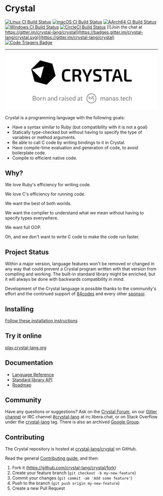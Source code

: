# Crystal

[![Linux CI Build Status](https://github.com/crystal-lang/crystal/workflows/Linux%20CI/badge.svg)](https://github.com/crystal-lang/crystal/actions?query=workflow%3A%22Linux+CI%22+event%3Apush+branch%3Amaster)
[![macOS CI Build Status](https://github.com/crystal-lang/crystal/workflows/macOS%20CI/badge.svg)](https://github.com/crystal-lang/crystal/actions?query=workflow%3A%22macOS+CI%22+event%3Apush+branch%3Amaster)
[![AArch64 CI Build Status](https://github.com/crystal-lang/crystal/workflows/AArch64%20CI/badge.svg)](https://github.com/crystal-lang/crystal/actions?query=workflow%3A%22AArch64+CI%22+event%3Apush+branch%3Amaster)
[![Windows CI Build Status](https://github.com/crystal-lang/crystal/workflows/Windows%20CI/badge.svg)](https://github.com/crystal-lang/crystal/actions?query=workflow%3A%22Windows+CI%22+event%3Apush+branch%3Amaster)
[![CircleCI Build Status](https://circleci.com/gh/crystal-lang/crystal/tree/master.svg?style=shield)](https://circleci.com/gh/crystal-lang/crystal)
[![Join the chat at https://gitter.im/crystal-lang/crystal](https://badges.gitter.im/crystal-lang/crystal.svg)](https://gitter.im/crystal-lang/crystal)
[![Code Triagers Badge](https://www.codetriage.com/crystal-lang/crystal/badges/users.svg)](https://www.codetriage.com/crystal-lang/crystal)

---

[![Crystal - Born and raised at Manas](doc/assets/crystal-born-and-raised.svg)](https://manas.tech/)

Crystal is a programming language with the following goals:

* Have a syntax similar to Ruby (but compatibility with it is not a goal)
* Statically type-checked but without having to specify the type of variables or method arguments.
* Be able to call C code by writing bindings to it in Crystal.
* Have compile-time evaluation and generation of code, to avoid boilerplate code.
* Compile to efficient native code.

Why?
----

We love Ruby's efficiency for writing code.

We love C's efficiency for running code.

We want the best of both worlds.

We want the compiler to understand what we mean without having to specify types everywhere.

We want full OOP.

Oh, and we don't want to write C code to make the code run faster.

Project Status
--------------

Within a major version, language features won't be removed or changed in any way that could prevent a Crystal program written with that version from compiling and working. The built-in standard library might be enriched, but it will always be done with backwards compatibility in mind.

Development of the Crystal language is possible thanks to the community's effort and the continued support of [84codes](https://www.84codes.com/) and every other [sponsor](https://crystal-lang.org/sponsors).

Installing
----------

[Follow these installation instructions](https://crystal-lang.org/install)

Try it online
-------------

[play.crystal-lang.org](https://play.crystal-lang.org/)

Documentation
-------------

* [Language Reference](http://crystal-lang.org/reference)
* [Standard library API](https://crystal-lang.org/api)
* [Roadmap](https://github.com/crystal-lang/crystal/wiki/Roadmap)

Community
---------

Have any questions or suggestions? Ask on the [Crystal Forum](https://forum.crystal-lang.org), on our [Gitter channel](https://gitter.im/crystal-lang/crystal) or IRC channel [#crystal-lang](https://web.libera.chat/#crystal-lang) at irc.libera.chat, or on Stack Overflow under the [crystal-lang](http://stackoverflow.com/questions/tagged/crystal-lang) tag. There is also an archived [Google Group](https://groups.google.com/forum/?fromgroups#!forum/crystal-lang).

Contributing
------------

The Crystal repository is hosted at [crystal-lang/crystal](https://github.com/crystal-lang/crystal) on GitHub.

Read the general [Contributing guide](https://github.com/crystal-lang/crystal/blob/master/CONTRIBUTING.md), and then:

1. Fork it (<https://github.com/crystal-lang/crystal/fork>)
2. Create your feature branch (`git checkout -b my-new-feature`)
3. Commit your changes (`git commit -am 'Add some feature'`)
4. Push to the branch (`git push origin my-new-feature`)
5. Create a new Pull Request
